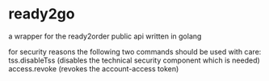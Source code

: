 # ready2go
a wrapper for the ready2order public api written in golang

for security reasons the following two commands should be used with care:
tss.disableTss (disables the technical security component which is needed)
access.revoke (revokes the account-access token)
